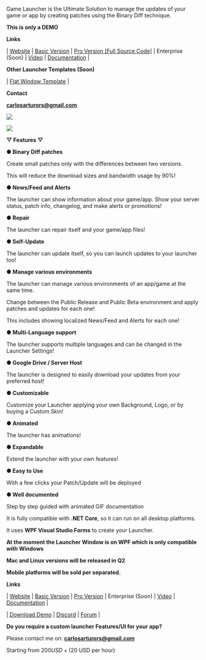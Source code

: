 Game Launcher is the Ultimate Solution to manage the updates of your game or app by creating patches using the Binary Diff technique.

**This is only a DEMO**  

**Links**

| [Website](https://game-launcher.net/) | [Basic Version](https://assetstore.unity.com/packages/tools/utilities/game-launcher-patcher-and-updater-217526) | [Pro Version \[Full Source Code\]](https://assetstore.unity.com/packages/tools/utilities/game-launcher-patcher-and-updater-pro-237342) | Enterprise (Soon) | [Video](https://youtu.be/FhiilefzooU) | [Documentation](https://gamelauncher.gitbook.io/documentation/) |

**Other Launcher Templates (Soon)**

| [Flat Window Template](https://assetstore.unity.com/packages/slug/243463) |

**Contact**

[**carlosarturors@gmail.com**](mailto:carlosarturors@gmail.com)

![](https://33333.cdn.cke-cs.com/kSW7V9NHUXugvhoQeFaf/images/9fefd931bc46432664642275bc442525206f0ec86542eb94.png)

![](https://33333.cdn.cke-cs.com/kSW7V9NHUXugvhoQeFaf/images/853467d93b034537f8a14bd855b27592e4caad736e8537ad.png)

**▽ Features ▽**

**● Binary Diff patches**

Create small patches only with the differences between two versions.

This will reduce the download sizes and bandwidth usage by 90%!

**● News/Feed and Alerts**

The launcher can show information about your game/app. Show your server status, patch info, changelog, and make alerts or promotions!

**● Repair**

The launcher can repair itself and your game/app files!

**● Self-Update**

The launcher can update itself, so you can launch updates to your launcher too!

**● Manage various environments**

The launcher can manage various environments of an app/game at the same time.

Change between the Public Release and Public Beta environment and apply patches and updates for each one!

This includes showing localized News/Feed and Alerts for each one!

**● Multi-Language support**

The launcher supports multiple languages and can be changed in the Launcher Settings!

**● Google Drive / Server Host**

The launcher is designed to easily download your updates from your preferred host!

**● Customizable**

Customize your Launcher applying your own Background, Logo, or by buying a Custom Skin!

**● Animated**

The launcher has animations!

**● Expandable**

Extend the launcher with your own features!

**● Easy to Use**

With a few clicks your Patch/Update will be deployed

**● Well documented**

Step by step guided with animated GIF documentation

It is fully compatible with **.NET Core**, so it can run on all desktop platforms.

It uses **WPF Visual Studio Forms** to create your Launcher.

**At the moment the Launcher Window is on WPF which is only compatible with Windows**

**Mac and Linux versions will be released in Q2**

**Mobile platforms will be sold per separated.**

**Links**

| [Website](https://game-launcher.net/) | [Basic Version](https://assetstore.unity.com/packages/tools/utilities/game-launcher-patcher-and-updater-217526) | [Pro Version](https://assetstore.unity.com/packages/tools/utilities/game-launcher-patcher-and-updater-pro-237342) | Enterprise (Soon) | [Video](https://youtu.be/FhiilefzooU) | [Documentation](https://gamelauncher.gitbook.io/documentation/) |

| [Download Demo](https://game-launcher.net/) | [Discord](https://discord.com/invite/rJq6cEresy) | [Forum](https://forum.unity.com/threads/new-game-launcher-patcher-and-updater.1334186/) |

**Do you require a custom launcher Features/UI for your app?**  

Please contact me on: [**carlosarturors@gmail.com**](mailto:carlosarturors@gmail.com)

Starting from $200 USD + ($20 USD per hour)
